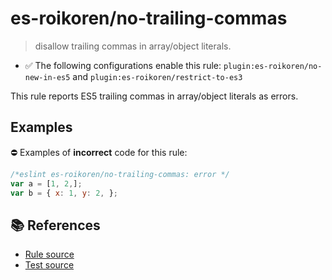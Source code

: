# es-roikoren/no-trailing-commas
> disallow trailing commas in array/object literals.

- ✅ The following configurations enable this rule: `plugin:es-roikoren/no-new-in-es5` and `plugin:es-roikoren/restrict-to-es3`

This rule reports ES5 trailing commas in array/object literals as errors.

## Examples

⛔ Examples of **incorrect** code for this rule:

```js
/*eslint es-roikoren/no-trailing-commas: error */
var a = [1, 2,];
var b = { x: 1, y: 2, };
```

## 📚 References

- [Rule source](https://github.com/roikoren755/eslint-plugin-es/blob/v2.0.0/src/rules/no-trailing-commas.ts)
- [Test source](https://github.com/roikoren755/eslint-plugin-es/blob/v2.0.0/tests/src/rules/no-trailing-commas.ts)
